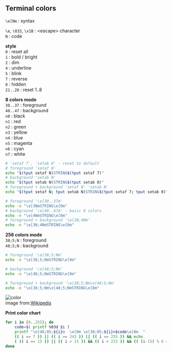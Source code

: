 Terminal colors
---

`\e[Nm` : syntax  

`\e`, `\033`, `\x1B` : \<escape\> character   
`N` :  code  

**style**  
`0` : reset all  
`1` : bold / bright  
`2` : dim  
`4` : underline  
`5` : blink  
`7` : reverse  
`8` : hidden  
`21..28` : reset 1..8  

**8 colors mode**  
`30..37` : foreground  
`40..47` : background  
`n0` : black  
`n1` : red  
`n2` : green  
`n3` : yellow  
`n4` : blue  
`n5` : magenta  
`n6` : cyan  
`n7` : white  
```sh
# 'setaf 7', 'setab 0' - reset to default
# foreground 'setaf N'
echo "$(tput setaf N)STRING$(tput setaf 7)"
# background 'setab N'
echo "$(tput setab N)STRING$(tput setab 0)"
# foreground + background 'setaf N' 'setab N'
echo "$(tput setaf N; tput setab N)STRING$(tput setaf 7; tput setab 0)"

# foreground '\e[30..37m'
echo -e "\e[3NmSTRING\e[0m"
# background '\e[40..47m' - basic 8 colors
echo -e "\e[4NmSTRING\e[0m"
# foreground + background '\e[3N;4Nm'
echo -e "\e[3N;4NmSTRING\e[0m"
``` 

**256 colors mode**  
`38;5;N` : foreground  
`48;5;N` : background  
```sh
# foreground '\e[38;5;Nm'
echo -e "\e[38;5;NmSTRING\e[0m"

# background '\e[48;5;Nm'
echo -e "\e[48;5;NmSTRING\e[0m"

# foreground + background '\e[38;5;Nm\e[48;5;Nm'
echo -e "\e[38;5;Nm\e[48;5;NmSTRING\e[0m"
```
![color](https://github.com/rern/bash_tips/blob/master/color_chart.png)  
image from:[Wikipedis](https://en.wikipedia.org/wiki/ANSI_escape_code#Colors)

**Print color chart**
```sh
for i in {0..255}; do
	code=$( printf %03d $i )
	printf "\e[48;05;${i}m  \e[0m \e[38;05;${i}m$code\e[0m  "
	(( i == 7 )) || (( i == 243 )) || (( i == 255 )) && echo
	( (( i == 15 )) || (( i > 15 )) && (( i < 232 )) && (( (i-15) % 6 == 0 )) ) && echo
done
```
